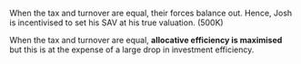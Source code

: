 When the tax and turnover are equal, their forces balance out. Hence, Josh is incentivised to set his SAV at his true valuation. (500K)

When the tax and turnover are equal, <b>allocative efficiency is maximised</b> but this is at the expense of a large drop in investment efficiency.
